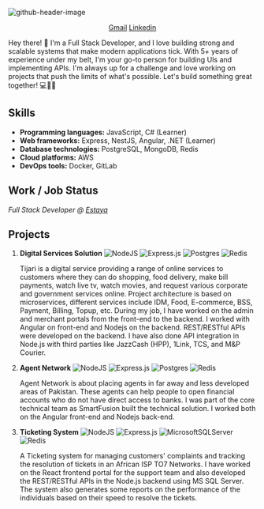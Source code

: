 ![github-header-image](https://github.com/mann-codes2014/mann-codes2014/assets/97145056/5e6a18cb-62b1-4768-9297-8921477ac880)



<p align="center"> 
<a href="mailto:mann.codes2014@gmail.com">Gmail</a>
<a href="https://www.linkedin.com/in/abdur-rehman-8a8558106/">Linkedin</a>
<p>Hey there! 👋 I'm a Full Stack Developer, and I love building strong and scalable systems that make modern applications tick. With 5+ years of experience under my belt, I'm your go-to person for building UIs and implementing APIs. I'm always up for a challenge and love working on projects that push the limits of what's possible. Let's build something great together! 💻🚀✨



<h2>Skills</h2>
<ul>
  <li><strong>Programming languages:</strong> JavaScript, C# (Learner)</li>
  <li><strong>Web frameworks:</strong> Express, NestJS, Angular, .NET (Learner)</li>
  <li><strong>Database technologies:</strong> PostgreSQL, MongoDB, Redis</li>
  <li><strong>Cloud platforms:</strong> AWS</li>
  <li><strong>DevOps tools:</strong> Docker, GitLab</li>
</ul>



## Work / Job Status
*Full Stack Developer @ [Estaya](https://estaya-realestate.com/)*

## Projects
1. **Digital Services Solution** ![NodeJS](https://img.shields.io/badge/Node.js-6DA55F?style=plastic&logo=node.js&logoColor=white) ![Express.js](https://img.shields.io/badge/Express.js-%23404d59.svg?style=plastic&logo=express&logoColor=%2361DAFB) ![Postgres](https://img.shields.io/badge/Postgres-%23316192.svg?style=plastic&logo=postgresql&logoColor=white) ![Redis](https://img.shields.io/badge/Redis-%23DD0031.svg?style=plastic&logo=redis&logoColor=white)

    Tijari is a digital service providing a range of online services to customers where they can do shopping, food delivery, make bill payments, watch live tv, watch movies, and request various corporate and government services online.
Project architecture is based on microservices, different services include IDM, Food, E-commerce, BSS, Payment, Billing, Topup, etc.
During my job, I have worked on the admin and merchant portals from the front-end to the backend. I worked with Angular on front-end and Nodejs on the backend. REST/RESTful APIs were developed on the backend. I have also done API integration in Node.js with third parties like JazzCash (HPP), 1Link, TCS, and M&P Courier.
    
1. **Agent Network** ![NodeJS](https://img.shields.io/badge/Node.js-6DA55F?style=plastic&logo=node.js&logoColor=white) ![Express.js](https://img.shields.io/badge/Express.js-%23404d59.svg?style=plastic&logo=express&logoColor=%2361DAFB) ![Postgres](https://img.shields.io/badge/Postgres-%23316192.svg?style=plastic&logo=postgresql&logoColor=white) ![Redis](https://img.shields.io/badge/Redis-%23DD0031.svg?style=plastic&logo=redis&logoColor=white)

    Agent Network is about placing agents in far away and less developed areas of Pakistan. These agents can help people to open financial accounts who do not have direct access to banks. I was part of the core technical team as SmartFusion built the technical solution. I worked both on the Angular front-end and Nodejs back-end.

1. **Ticketing System**  ![NodeJS](https://img.shields.io/badge/Node.js-6DA55F?style=plastic&logo=node.js&logoColor=white) ![Express.js](https://img.shields.io/badge/Express.js-%23404d59.svg?style=plastic&logo=express&logoColor=%2361DAFB) ![MicrosoftSQLServer](https://img.shields.io/badge/Microsoft%20SQL%20Sever-CC2927?style=plastic&logo=microsoft%20sql%20server&logoColor=white) ![Redis](https://img.shields.io/badge/Redis-%23DD0031.svg?style=plastic&logo=redis&logoColor=white)


    A Ticketing system for managing customers' complaints and tracking the resolution of tickets in an African ISP TO7 Networks.
I have worked on the React frontend portal for the support team and also developed the REST/RESTful APIs in the Node.js backend using MS SQL Server.
The system also generates some reports on the performance of the individuals based on their speed to resolve the tickets.

<!-- - ABC
- DEF

 - [ ] Pending
- [x] Done -->


<!--
**mann-codes2014/mann-codes2014** is a ✨ _special_ ✨ repository because its `README.md` (this file) appears on your GitHub profile.

Here are some ideas to get you started:

- 🔭 I’m currently working on ...
- 🌱 I’m currently learning ...
- 👯 I’m looking to collaborate on ...
- 🤔 I’m looking for help with ...
- 💬 Ask me about ...
- 📫 How to reach me: ...
- 😄 Pronouns: ...
- ⚡ Fun fact: ...
-->

